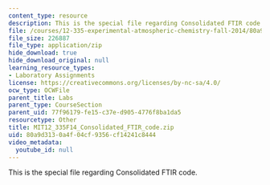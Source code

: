 ```yaml
---
content_type: resource
description: This is the special file regarding Consolidated FTIR code.
file: /courses/12-335-experimental-atmospheric-chemistry-fall-2014/80a9d3130a4f04cf9356cf14241c8444_MIT12_335F14_Consolidated_FTIR_code.zip
file_size: 226887
file_type: application/zip
hide_download: true
hide_download_original: null
learning_resource_types:
- Laboratory Assignments
license: https://creativecommons.org/licenses/by-nc-sa/4.0/
ocw_type: OCWFile
parent_title: Labs
parent_type: CourseSection
parent_uid: 77f96179-fe15-c37e-d905-4776f8ba1da5
resourcetype: Other
title: MIT12_335F14_Consolidated_FTIR_code.zip
uid: 80a9d313-0a4f-04cf-9356-cf14241c8444
video_metadata:
  youtube_id: null
---
```

This is the special file regarding Consolidated FTIR code.
